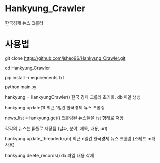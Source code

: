 # Hankyung_Crawler

한국경제 뉴스 크롤러

# 사용법

git clone https://github.com/jsheo96/Hankyung_Crawler.git

cd Hankyung_Crawler

pip install -r requirements.txt

python main.py

hankyung = HankyungCrawler() 한국 경제 크롤러 초기화. db 파일 생성

hankyung.update(1) 최근 1일간 한국경제 뉴스 크롤링

news_list = hankyung.get() 크롤링된 뉴스들을 list 형태로 저장

각각의 뉴스는 튜플로 저장됨
(날짜, 분야, 제목, 내용, url)



hankyung.update_threaded(n,m) 최근 n일간 한국경제 뉴스 크롤링 (스레드 m개 사용)

hankyung.delete_records() db 파일 내용 삭제


